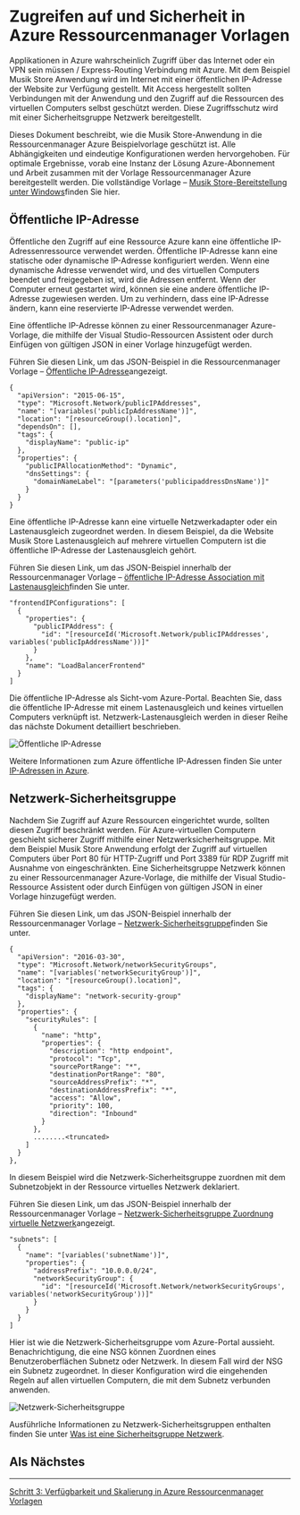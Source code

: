 <properties
   pageTitle="Zugreifen auf und Sicherheit in Azure Ressourcenmanager Vorlagen | Microsoft Azure" 
   description="Azure-virtuellen Computern DotNet Core Lernprogramm"
   services="virtual-machines-windows"
   documentationCenter="virtual-machines"
   authors="neilpeterson"
   manager="timlt"
   editor="tysonn"
   tags="azure-resource-manager"/>

<tags
   ms.service="virtual-machines-windows"
   ms.devlang="na"
   ms.topic="article"
   ms.tgt_pltfrm="vm-windows"
   ms.workload="infrastructure-services"
   ms.date="10/21/2016"
   ms.author="nepeters"/>

# <a name="access-and-security-in-azure-resource-manager-templates"></a>Zugreifen auf und Sicherheit in Azure Ressourcenmanager Vorlagen

Applikationen in Azure wahrscheinlich Zugriff über das Internet oder ein VPN sein müssen / Express-Routing Verbindung mit Azure. Mit dem Beispiel Musik Store Anwendung wird im Internet mit einer öffentlichen IP-Adresse der Website zur Verfügung gestellt. Mit Access hergestellt sollten Verbindungen mit der Anwendung und den Zugriff auf die Ressourcen des virtuellen Computers selbst geschützt werden. Diese Zugriffsschutz wird mit einer Sicherheitsgruppe Netzwerk bereitgestellt. 

Dieses Dokument beschreibt, wie die Musik Store-Anwendung in die Ressourcenmanager Azure Beispielvorlage geschützt ist. Alle Abhängigkeiten und eindeutige Konfigurationen werden hervorgehoben. Für optimale Ergebnisse, vorab eine Instanz der Lösung Azure-Abonnement und Arbeit zusammen mit der Vorlage Ressourcenmanager Azure bereitgestellt werden. Die vollständige Vorlage – [Musik Store-Bereitstellung unter Windows](https://github.com/Microsoft/dotnet-core-sample-templates/tree/master/dotnet-core-music-windows)finden Sie hier.


## <a name="public-ip-address"></a>Öffentliche IP-Adresse

Öffentliche den Zugriff auf eine Ressource Azure kann eine öffentliche IP-Adressenressource verwendet werden. Öffentliche IP-Adresse kann eine statische oder dynamische IP-Adresse konfiguriert werden. Wenn eine dynamische Adresse verwendet wird, und des virtuellen Computers beendet und freigegeben ist, wird die Adressen entfernt. Wenn der Computer erneut gestartet wird, können sie eine andere öffentliche IP-Adresse zugewiesen werden. Um zu verhindern, dass eine IP-Adresse ändern, kann eine reservierte IP-Adresse verwendet werden. 

Eine öffentliche IP-Adresse können zu einer Ressourcenmanager Azure-Vorlage, die mithilfe der Visual Studio-Ressourcen Assistent oder durch Einfügen von gültigen JSON in einer Vorlage hinzugefügt werden. 

Führen Sie diesen Link, um das JSON-Beispiel in die Ressourcenmanager Vorlage – [Öffentliche IP-Adresse](https://github.com/Microsoft/dotnet-core-sample-templates/blob/master/dotnet-core-music-windows/azuredeploy.json#L110)angezeigt.


```none
{
  "apiVersion": "2015-06-15",
  "type": "Microsoft.Network/publicIPAddresses",
  "name": "[variables('publicIpAddressName')]",
  "location": "[resourceGroup().location]",
  "dependsOn": [],
  "tags": {
    "displayName": "public-ip"
  },
  "properties": {
    "publicIPAllocationMethod": "Dynamic",
    "dnsSettings": {
      "domainNameLabel": "[parameters('publicipaddressDnsName')]"
    }
  }
}
```

Eine öffentliche IP-Adresse kann eine virtuelle Netzwerkadapter oder ein Lastenausgleich zugeordnet werden. In diesem Beispiel, da die Website Musik Store Lastenausgleich auf mehrere virtuellen Computern ist die öffentliche IP-Adresse der Lastenausgleich gehört.

Führen Sie diesen Link, um das JSON-Beispiel innerhalb der Ressourcenmanager Vorlage – [öffentliche IP-Adresse Association mit Lastenausgleich](https://github.com/Microsoft/dotnet-core-sample-templates/blob/master/dotnet-core-music-windows/azuredeploy.json#L211)finden Sie unter.

```none
"frontendIPConfigurations": [
  {
    "properties": {
      "publicIPAddress": {
        "id": "[resourceId('Microsoft.Network/publicIPAddresses', variables('publicIpAddressName'))]"
      }
    },
    "name": "LoadBalancerFrontend"
  }
]
```

Die öffentliche IP-Adresse als Sicht-vom Azure-Portal. Beachten Sie, dass die öffentliche IP-Adresse mit einem Lastenausgleich und keines virtuellen Computers verknüpft ist. Netzwerk-Lastenausgleich werden in dieser Reihe das nächste Dokument detailliert beschrieben.

![Öffentliche IP-Adresse](./media/virtual-machines-windows-dotnet-core/pubip-win.png)

Weitere Informationen zum Azure öffentliche IP-Adressen finden Sie unter [IP-Adressen in Azure](../virtual-network/virtual-network-ip-addresses-overview-arm.md).

## <a name="network-security-group"></a>Netzwerk-Sicherheitsgruppe

Nachdem Sie Zugriff auf Azure Ressourcen eingerichtet wurde, sollten diesen Zugriff beschränkt werden. Für Azure-virtuellen Computern geschieht sicherer Zugriff mithilfe einer Netzwerksicherheitsgruppe. Mit dem Beispiel Musik Store Anwendung erfolgt der Zugriff auf virtuellen Computers über Port 80 für HTTP-Zugriff und Port 3389 für RDP Zugriff mit Ausnahme von eingeschränkten. Eine Sicherheitsgruppe Netzwerk können zu einer Ressourcenmanager Azure-Vorlage, die mithilfe der Visual Studio-Ressource Assistent oder durch Einfügen von gültigen JSON in einer Vorlage hinzugefügt werden.

Führen Sie diesen Link, um das JSON-Beispiel innerhalb der Ressourcenmanager Vorlage – [Netzwerk-Sicherheitsgruppe](https://github.com/Microsoft/dotnet-core-sample-templates/blob/master/dotnet-core-music-windows/azuredeploy.json#L57)finden Sie unter.

```none
{
  "apiVersion": "2016-03-30",
  "type": "Microsoft.Network/networkSecurityGroups",
  "name": "[variables('networkSecurityGroup')]",
  "location": "[resourceGroup().location]",
  "tags": {
    "displayName": "network-security-group"
  },
  "properties": {
    "securityRules": [
      {
        "name": "http",
        "properties": {
          "description": "http endpoint",
          "protocol": "Tcp",
          "sourcePortRange": "*",
          "destinationPortRange": "80",
          "sourceAddressPrefix": "*",
          "destinationAddressPrefix": "*",
          "access": "Allow",
          "priority": 100,
          "direction": "Inbound"
        }
      },
      ........<truncated> 
    ]
  }
},
```

In diesem Beispiel wird die Netzwerk-Sicherheitsgruppe zuordnen mit dem Subnetzobjekt in der Ressource virtuelles Netzwerk deklariert. 

Führen Sie diesen Link, um das JSON-Beispiel innerhalb der Ressourcenmanager Vorlage – [Netzwerk-Sicherheitsgruppe Zuordnung virtuelle Netzwerk](https://github.com/Microsoft/dotnet-core-sample-templates/blob/master/dotnet-core-music-windows/azuredeploy.json#L143)angezeigt.


```none
"subnets": [
  {
    "name": "[variables('subnetName')]",
    "properties": {
      "addressPrefix": "10.0.0.0/24",
      "networkSecurityGroup": {
        "id": "[resourceId('Microsoft.Network/networkSecurityGroups', variables('networkSecurityGroup'))]"
      }
    }
  }
]
```

Hier ist wie die Netzwerk-Sicherheitsgruppe vom Azure-Portal aussieht. Benachrichtigung, die eine NSG können Zuordnen eines Benutzeroberflächen Subnetz oder Netzwerk. In diesem Fall wird der NSG ein Subnetz zugeordnet. In dieser Konfiguration wird die eingehenden Regeln auf allen virtuellen Computern, die mit dem Subnetz verbunden anwenden.

![Netzwerk-Sicherheitsgruppe](./media/virtual-machines-windows-dotnet-core/nsg-win.png)

Ausführliche Informationen zu Netzwerk-Sicherheitsgruppen enthalten finden Sie unter [Was ist eine Sicherheitsgruppe Netzwerk]( https://azure.microsoft.com/documentation/articles/virtual-networks-nsg/).

## <a name="next-step"></a>Als Nächstes

<hr>

[Schritt 3: Verfügbarkeit und Skalierung in Azure Ressourcenmanager Vorlagen](./virtual-machines-windows-dotnet-core-4-availability-scale.md)
